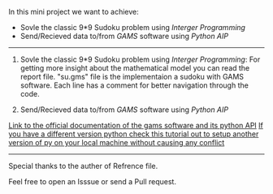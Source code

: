 In this mini project we want to achieve: 
- Sovle the classic 9*9 Sudoku problem using *Interger Programming*
- Send/Recieved data to/from *GAMS* software using *Python AIP*
----------------------

1. Sovle the classic 9*9 Sudoku problem using *Interger Programming*:
For getting more insight about the mathematical model you can read the report file.
"su.gms" file is the implementaion a sudoku with GAMS software. Each line has a comment for better navigation through the code.

2. Send/Recieved data to/from *GAMS* software using *Python AIP*

[Link to the official documentation of the gams software and its python API](https://www.gams.com/33/docs/API_PY_TUTORIAL.html)
[If you have a different version python check this tutorial out to setup another version of py on your local machine without causing any conflict](https://www.gams.com/33/docs/API_PY_TUTORIAL.html)


---------------------
Special thanks to the auther of Refrence file.

Feel free to open an Isssue or send a Pull request. 
